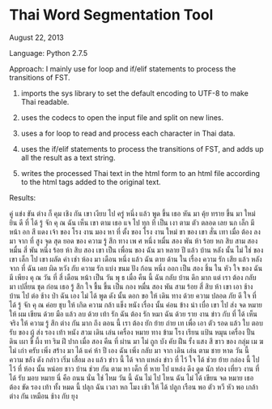 Thai Word Segmentation Tool
===========================

August 22, 2013

Language: Python 2.7.5

Approach: I mainly use for loop and if/elif statements to process the transitions of FST.

1. imports the sys library to set the default encoding to UTF-8 to make Thai readable.

2. uses the codecs to open the input file and split on new lines.

3. uses a for loop to read and process each character in Thai data.

4. uses the if/elif statements to process the transitions of FST, and adds up all the result as a text string.

5. writes the processed Thai text in the html form to an html file according to the html tags added to the original text.


Results:

คู่ แข่ง ขัน ต่าง ก็ คุม เชิง กัน 
เขา เงียบ ไป ครู่ หนึ่ง แล้ว พูด ขึ้น 
เธอ หัน มา คุ้ย ทราย ขึ้น มา ใหม่
ยิน ดี ที่ ได้ รู้ จัก คุ ณ
ฉัน เห็น เขา ตาม เธอ แจ ไป ทุก ที เป็น เงา ตาม ตัว ตลอด เลย
นก เล็ก มี หน้า อก สี แดง 
เจ้า ของ โรง งาน มอง หา ที่ ตั้ง ของ โรง งาน ใหม่
ขา ของ เขา สั่น เทา เมื่อ ต้อง ลง มา จาก ที่ สูง 
จุด สุด ยอด ของ ความ รู้ สึก ทาง เพ ศ
หนึ่ง หมื่น สอง พัน ห้า ร้อย หก สิบ สาม 
สอง หมื่น สี่ พัน หนึ่ง ร้อย ห้า สิบ สอง 
เขา เป็น เพื่อน ของ ฉัน มา หลาย ปี แล้ว
บ้าน หลัง นั้น ไม่ ใช่ ของ เขา เล็ก ไป
เขา ผลัด ค่า เช่า ห้อง มา เดือน หนึ่ง แล้ว
ฉัน ตาย ด้าน ใน เรื่อง ความ รัก เสีย แล้ว หลัง จาก ที่ ฉัน เคย ผิด หวัง กับ ความ รัก 
แบ่ง ขนม ปัง ก้อน หนึ่ง ออก เป็น สอง ชิ้น 
ใน หัว ใจ ของ ฉัน มี เพียง คุ ณ
วัน ที่ สี่ เดือน หน้า เป็น วัน พุ ธ
เมื่อ คืน นี้ ฉัน กลับ บ้าน ดึก มาก 
แต่ เรา ต้อง กลับ มา เปลี่ยน ชุด ก่อน 
เธอ รู้ สึก ใจ ชื้น ขึ้น เป็น กอง 
หมื่น สอง พัน สาม ร้อย สี่ สิบ ห้า
เขา เอา ช้าง บ้าน ไป ต่อ ช้าง ป่า
ฉัน เอง ไม่ ได้ พูด ดัง นั้น ดอก 
ขอ ให้ เดิน ทาง ด้วย ความ ปลอด ภัย
ดี ใจ ที่ ได้ รู้ จัก คุ ณ
ค่อย ชุบ ให้ เกิด ความ กล้า แข็ง 
หนัง เรื่อง นั้น ค่อน ข้าง น่า เบื่อ
เขา ไป ส่ง จด หมาย ให้ ผม
เขียน ด้วย มือ แล้ว ลบ ด้วย เท้า
รัก ฉัน ต้อง รัก หมา ฉัน ด้วย 
ราย งาน ข่าว กับ ที่ ได้ เห็น จริง ให้ ความ รู้ สึก ต่าง กัน มาก 
ถึง ตอน นี้ เรา ต้อง ยัก ย้าย ถ่าย เท เพื่อ เอา ตัว รอด แล้ว
ใบ ตอบ รับ ของ ผู้ ส่ง 
รอง เท้า หนัง สวม เดิน เล่น 
เครื่อง หมาย ทาง ข้าม โรง เรียน 
แป้น หมุน เครื่อง ปั้น ดิน เผา
ขี้ ผึ้ง ทา ริม ฝี ปาก 
เมื่อ สอง คืน ที่ ผ่าน มา
ไม่ ถูก บัง คับ ฝืน รั้ง 
แสง สี ขาว ของ กลุ่ม เม ฆ
ไม่ เก่า ครับ เพิ่ง สร้าง มา ได้ แค่ ห้า ปี เอง 
ฉัน เพิ่ง กลับ มา จาก เดิน เล่น ตาม ชาย หาด 
วัน นี้ ความ ขลัง ดัง กล่าว เริ่ม เสื่อม ลง แล้ว
ข่าว นี้ ได้ จาก แหล่ง ข่าว ที่ ไว้ ใจ ได้
ช่วย ย้าย กล่อง นี้ ไป ไว้ ที่ ห้อง นั้น หน่อย 
ชาว บ้าน ช่วย กัน ตาม หา เด็ก ที่ หาย ไป
แหล่ง ดึง ดูด นัก ท่อง เที่ยว 
งาน ที่ ได้ รับ มอบ หมาย 
นี่ คือ ถนน นั่น ใช่ ไหม
วัน นี้ ฉัน ไม่ ไป ไหน
ฉัน ไม่ ได้ เขียน จด หมาย 
เธอ ต้อง ขัด รอง เท้า ทั้ง หมด นี้
ปลุก ฉัน เวลา หก โมง เช้า ให้ ได้
ปลูก เรือน พอ ตัว หวี หัว พอ เกล้า
ต่าง กัน เหมือน ช้าง กับ ยุง 
